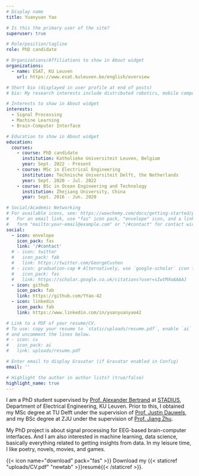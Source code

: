 ```yaml
---
# Display name
title: Yuanyuan Yao

# Is this the primary user of the site?
superuser: true

# Role/position/tagline
role: PhD candidate

# Organizations/Affiliations to show in About widget
organizations:
  - name: ESAT, KU Leuven
    url: https://www.esat.kuleuven.be/english/overview

# Short bio (displayed in user profile at end of posts)
# bio: My research interests include distributed robotics, mobile computing and programmable matter.

# Interests to show in About widget
interests:
  - Signal Processing
  - Machine Learning
  - Brain-Computer Interface

# Education to show in About widget
education:
  courses:
    - course: PhD candidate
      institution: Katholieke Universiteit Leuven, Belgium
      year: Sept. 2022 - Present
    - course: MSc in Electrical Engineering
      institution: Technische Universiteit Delft, the Netherlands
      year: Sept. 2020 - Jul. 2022
    - course: BSc in Ocean Engineering and Technology
      institution: Zhejiang University, China
      year: Sept. 2016 - Jun. 2020

# Social/Academic Networking
# For available icons, see: https://wowchemy.com/docs/getting-started/page-builder/#icons
#   For an email link, use "fas" icon pack, "envelope" icon, and a link in the
#   form "mailto:your-email@example.com" or "/#contact" for contact widget.
social:
  - icon: envelope
    icon_pack: fas
    link: '/#contact'
  # - icon: twitter
  #   icon_pack: fab
  #   link: https://twitter.com/GeorgeCushen
  # - icon: graduation-cap # Alternatively, use `google-scholar` icon from `ai` icon pack
  #   icon_pack: fas
  #   link: https://scholar.google.co.uk/citations?user=sIwtMXoAAAAJ
  - icon: github
    icon_pack: fab
    link: https://github.com/YYao-42
  - icon: linkedin
    icon_pack: fab
    link: https://www.linkedin.com/in/yuanyuanyao42

# Link to a PDF of your resume/CV.
# To use: copy your resume to `static/uploads/resume.pdf`, enable `ai` icons in `params.toml`,
# and uncomment the lines below.
# - icon: cv
#   icon_pack: ai
#   link: uploads/resume.pdf

# Enter email to display Gravatar (if Gravatar enabled in Config)
email: ''

# Highlight the author in author lists? (true/false)
highlight_name: true
---
```


I am a PhD student supervised by [Prof. Alexander Bertrand](https://homes.esat.kuleuven.be/~abertran/) at [STADIUS](https://www.esat.kuleuven.be/stadius/), Department of Electrical Engineering, KU Leuven. Prior to this, I obtained my MSc degree at TU Delft under the supervision of [Prof. Justin Dauwels](http://microelectronics.tudelft.nl/People/bio.php?id=744), and my BSc degree at ZJU under the supervision of [Prof. Jiang Zhu](https://person.zju.edu.cn/en/zhujiang).

My PhD project is about signal processing for EEG-based brain-computer interfaces. And I am also interested in machine learning, data science, basically everything related to getting insights from data. In my leisure time, I like poetry, novels, movies, and games. 
<!-- The probability of going out is only about 10%, and part of me is trying to work around that :D -->

{{< icon name="download" pack="fas" >}} Download my {{< staticref "uploads/CV.pdf" "newtab" >}}resumé{{< /staticref >}}.
